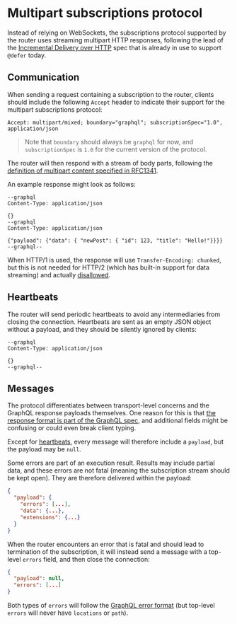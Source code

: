 # Multipart subscriptions protocol

Instead of relying on WebSockets, the subscriptions protocol supported by the router uses streaming multipart HTTP responses, following the lead of the [Incremental Delivery over HTTP](https://github.com/graphql/graphql-over-http/blob/main/rfcs/IncrementalDelivery.md) spec that is already in use to support `@defer` today.

## Communication

When sending a request containing a subscription to the router, clients should include the following `Accept` header to indicate their support for the multipart subscriptions protocol:
```
Accept: multipart/mixed; boundary="graphql"; subscriptionSpec="1.0", application/json
```

> Note that `boundary` should always be `graphql` for now, and `subscriptionSpec` is `1.0` for the current version of the protocol.

The router will then respond with a stream of body parts, following the [definition of multipart content specified in RFC1341](https://www.w3.org/Protocols/rfc1341/7_2_Multipart.html).

An example response might look as follows:

```
--graphql
Content-Type: application/json

{}
--graphql
Content-Type: application/json

{"payload": {"data": { "newPost": { "id": 123, "title": "Hello!"}}}}
--graphql--
```

When HTTP/1 is used, the response will use `Transfer-Encoding: chunked`, but this is not needed for HTTP/2 (which has built-in support for data streaming) and actually [disallowed](https://developer.mozilla.org/en-US/docs/Web/HTTP/Headers/Transfer-Encoding).

## Heartbeats

The router will send periodic heartbeats to avoid any intermediaries from closing the connection. Heartbeats are sent as an empty JSON object without a payload, and they should be silently ignored by clients:

```
--graphql
Content-Type: application/json

{}
--graphql--
```

## Messages

The protocol differentiates between transport-level concerns and the GraphQL response payloads themselves. One reason for this is that [the response format is part of the GraphQL spec](https://spec.graphql.org/draft/#sec-Response-Format), and additional fields might be confusing or could even break client typing.

Except for [heartbeats](#heartbeats), every message will therefore include a `payload`, but the payload may be `null`.

Some errors are part of an execution result. Results may include partial data, and these errors are not fatal (meaning the subscription stream should be kept open). They are therefore delivered within the payload:

```json
{
  "payload": {
    "errors": [...],
    "data": {...},
    "extensions": {...}
  }
}
```

When the router encounters an error that is fatal and should lead to termination of the subscription, it will instead send a message with a top-level `errors` field, and then close the connection:

```json
{
  "payload": null,
  "errors": [...]
}
```

Both types of `errors` will follow the [GraphQL error format](http://spec.graphql.org/draft/#sec-Errors.Error-Result-Format) (but top-level `errors` will never have `locations` or `path`).

